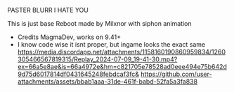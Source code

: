 PASTER BLURR I HATE YOU



This is just base Reboot made by Milxnor with siphon animation 
- Credits MagmaDev, works on 9.41+
- I know code wise it isnt proper, but ingame looks the exact same
 https://media.discordapp.net/attachments/1158160190860959834/1260305466567819315/Replay_2024-07-09_19-41-30.mp4?ex=66a5e8ae&is=66a4972e&hm=c821705e78528ad0eee494e75b642d9d75d6017814df0431645248febdcaf3fc&
https://github.com/user-attachments/assets/bbab1aaa-31de-461f-babd-52fa5a3fa838
